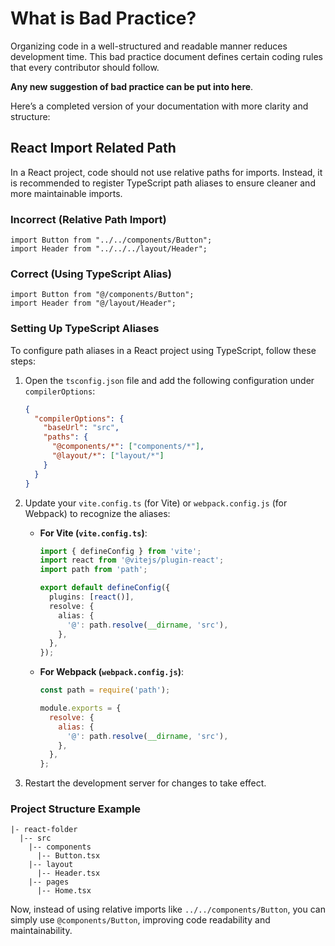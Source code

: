 # What is Bad Practice?

Organizing code in a well-structured and readable manner reduces development time. This bad practice document defines certain coding rules that every contributor should follow.

**Any new suggestion of bad practice can be put into here**.

Here’s a completed version of your documentation with more clarity and structure:  


## React Import Related Path

In a React project, code should not use relative paths for imports. Instead, it is recommended to register TypeScript path aliases to ensure cleaner and more maintainable imports.

### Incorrect (Relative Path Import)
```tsx
import Button from "../../components/Button";
import Header from "../../../layout/Header";
```

### Correct (Using TypeScript Alias)
```tsx
import Button from "@/components/Button";
import Header from "@/layout/Header";
```

### Setting Up TypeScript Aliases

To configure path aliases in a React project using TypeScript, follow these steps:

1. Open the `tsconfig.json` file and add the following configuration under `compilerOptions`:
   
   ```json
   {
     "compilerOptions": {
       "baseUrl": "src",
       "paths": {
         "@components/*": ["components/*"],
         "@layout/*": ["layout/*"]
       }
     }
   }
   ```

2. Update your `vite.config.ts` (for Vite) or `webpack.config.js` (for Webpack) to recognize the aliases:

   - **For Vite (`vite.config.ts`)**:
     ```ts
     import { defineConfig } from 'vite';
     import react from '@vitejs/plugin-react';
     import path from 'path';

     export default defineConfig({
       plugins: [react()],
       resolve: {
         alias: {
           '@': path.resolve(__dirname, 'src'),
         },
       },
     });
     ```

   - **For Webpack (`webpack.config.js`)**:
     ```js
     const path = require('path');

     module.exports = {
       resolve: {
         alias: {
           '@': path.resolve(__dirname, 'src'),
         },
       },
     };
     ```

3. Restart the development server for changes to take effect.

### Project Structure Example
```
|- react-folder
  |-- src
    |-- components
      |-- Button.tsx
    |-- layout
      |-- Header.tsx
    |-- pages
      |-- Home.tsx
```

Now, instead of using relative imports like `../../components/Button`, you can simply use `@components/Button`, improving code readability and maintainability.
